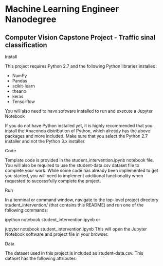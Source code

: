 # Machine Learning Engineer Nanodegree
## Computer Vision Capstone Project - Traffic sinal classification

Install

This project requires Python 2.7 and the following Python libraries installed:

- NumPy
- Pandas
- scikit-learn
- theano
- keras
- Tensorflow

You will also need to have software installed to run and execute a Jupyter Notebook

If you do not have Python installed yet, it is highly recommended that you install the Anaconda distribution of Python, which already has the above packages and more included. Make sure that you select the Python 2.7 installer and not the Python 3.x installer.

Code

Template code is provided in the student_intervention.ipynb notebook file. You will also be required to use the student-data.csv dataset file to complete your work. While some code has already been implemented to get you started, you will need to implement additional functionality when requested to successfully complete the project.

Run

In a terminal or command window, navigate to the top-level project directory student_intervention/ (that contains this README) and run one of the following commands:

ipython notebook student_intervention.ipynb
or

jupyter notebook student_intervention.ipynb
This will open the Jupyter Notebook software and project file in your browser.

Data

The dataset used in this project is included as student-data.csv. This dataset has the following attributes:

